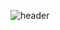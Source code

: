 ![header](https://capsule-render.vercel.app/api?type=soft&color=auto&height=300&section=header&text=Hello%20Stranger&fontSize=70)

